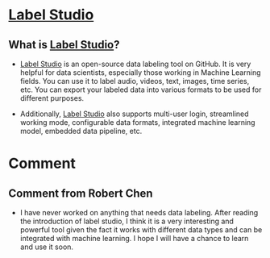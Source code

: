 # [Label Studio](https://github.com/heartexlabs/label-studio)

## What is [Label Studio](https://github.com/heartexlabs/label-studio)?

- [Label Studio](https://github.com/heartexlabs/label-studio) is an open-source data labeling tool on GitHub. It is very helpful for data scientists, especially those working in Machine Learning fields. You can use it to label audio, videos, text, images, time series, etc. You can export your labeled data into various formats to be used for different purposes.

- Additionally, [Label Studio](https://github.com/heartexlabs/label-studio) also supports multi-user login, streamlined working mode, configurable data formats, integrated machine learning model, embedded data pipeline, etc.

# Comment
## Comment from Robert Chen
- I have never worked on anything that needs data labeling. After reading the introduction of label studio, I think it is a very interesting and powerful tool given the fact it works with different data types and can be integrated with machine learning. I hope I will have a chance to learn and use it soon.